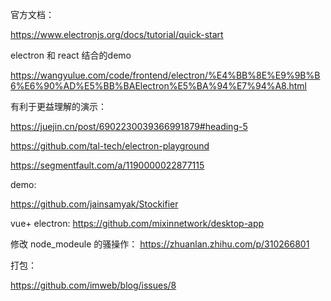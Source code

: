 官方文档：

https://www.electronjs.org/docs/tutorial/quick-start

electron 和 react 结合的demo

https://wangyulue.com/code/frontend/electron/%E4%BB%8E%E9%9B%B6%E6%90%AD%E5%BB%BAElectron%E5%BA%94%E7%94%A8.html

有利于更益理解的演示：

https://juejin.cn/post/6902230039366991879#heading-5

https://github.com/tal-tech/electron-playground



https://segmentfault.com/a/1190000022877115



demo:

https://github.com/jainsamyak/Stockifier 



vue+ electron:
https://github.com/mixinnetwork/desktop-app



修改 node_modeule 的骚操作： https://zhuanlan.zhihu.com/p/310266801



打包：

https://github.com/imweb/blog/issues/8